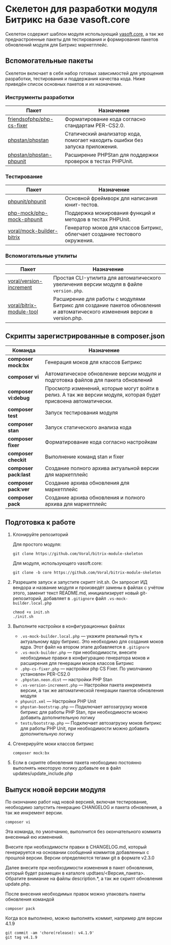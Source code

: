 # Скелетон для разработки модуля Битрикс на базе vasoft.core

Скелетон содержит шаблон модуля использующий [vasoft.core](https://github.com/Voral/BitrixModuleCore), а так же преднастроенные пакеты для тестирования и формирования пакетов
обновлений модуля для Битрикс маркетплейс.

## Вспомогательные пакеты

Скелетон включает в себя набор готовых зависимостей для упрощения разработки, тестирования и поддержания качества кода.
Ниже приведён список основных пакетов и их назначение.

### Инструменты разработки

| Пакет                                                                     | Назначение                                                                    |
|---------------------------------------------------------------------------|-------------------------------------------------------------------------------|
| [friendsofphp/php-cs-fixer](https://github.com/PHP-CS-Fixer/PHP-CS-Fixer) | Форматирование кода согласно стандартам PER-CS2.0.                            |
| [phpstan/phpstan](https://github.com/phpstan/phpstan)                     | Статический анализатор кода, помогает находить ошибки без запуска приложения. |
| [phpstan/phpstan-phpunit](https://github.com/phpstan/phpstan-phpunit)     | Расширение PHPStan для поддержки проверок в тестах PHPUnit.                   |

### Тестирование

| Пакет                                                                     | Назначение                                                                   |
|---------------------------------------------------------------------------|------------------------------------------------------------------------------|
| [phpunit/phpunit](https://github.com/sebastianbergmann/phpunit)           | Основной фреймворк для написания юнит-тестов.                                |
| [php-mock/php-mock-phpunit](https://github.com/php-mock/php-mock-phpunit) | Поддержка мокирования функций и методов в тестах PHPUnit.                    |
| [voral/mock-builder-bitrix](https://github.com/Voral/mock-builder-bitrix) | Генератор моков для классов Битрикс, облегчает создание тестового окружения. |

### Вспомогательные утилиты

| Пакет                                                                      | Назначение                                                                                                                 |
|----------------------------------------------------------------------------|----------------------------------------------------------------------------------------------------------------------------|
| [voral/version-increment](https://github.com/Voral/vs-version-incrementor) | Простая CLI-утилита для автоматического увеличения версии модуля в файле `version.php`.                                    |
| [voral/bitrix-module-tool](https://github.com/Voral/bitrix-module-tool)    | Расширение для работы с модулями Битрикс для создание пакетов обновления и автоматического изменения версии в version.php. |

## Скрипты зарегистрированные в composer.json

| Команда                | Назначение                                                                                                      |
|------------------------|-----------------------------------------------------------------------------------------------------------------|
| **composer mock:bx**   | Генерация моков для классов Битрикс                                                                             |
| **composer vi**        | Автоматическое обновление версии модуля и подготовка файлов для пакета обновлений                               |
| **composer vi:debug**  | Просмотр изменений, которые могут войти в релиз. А так же версии модуля, которая будет присвоена автоматически. |
| **composer test**      | Запуск тестирования модуля                                                                                      |
| **composer stan**      | Запуск статического анализа кода                                                                                |
| **composer fixer**     | Форматирование кода согласно настройкам                                                                         |
| **composer checkit**   | Выполнение команд stan и fixer                                                                                  |
| **composer pack:last** | Создание полного архива актуальной версии для маркетплейс                                                       |
| **composer pack:ver**  | Создание архива обновления для маркетплейс                                                                      |
| **composer pack**      | Создание архива обновления и полного архива для маркетплейс                                                     |

## Подготовка к работе

1. Клонируйте репозиторий

   Для простого модуля:
   ```
   git clone https://github.com/Voral/bitrix-module-skeleton
   ```

   Для модуля, использующего vasoft.core:
   ```
   git clone -b core https://github.com/Voral/bitrix-module-skeleton
   ```

2. Разрешите запуск и запустите скрипт init.sh. Он запросит ИД вендора и название модуля и произведёт замены в файлах с
   учётом этого, заменит текст README.md, инициализирует новый git-репозиторий, добавляет в `.gitignore` файл
   `.vs-mock-builder.local.php`

   ```
   chmod +x init.sh
   ./init.sh
   ```

3. Выполните настройки в конфигурационных файлах
    * `.vs-mock-builder.local.php` — укажите реальный путь к актуальному ядру битрикс. Это необходимо для создания моков
      ядра. Этот файл на втором этапе добавляется в `.gitignore`
    * `.vs-mock-builder.php` — при необходимости, внесите необходимые правки в конфигурацию генератора моков и
      расширения
      для генерации моков классов Битрикс
    * `.php-cs-fixer.php` — настройки php CS Fixer. По умолчанию установлен PER-CS2.0
    * `.phpstan.neon.dist` — настройки PHP Stan
    * `.vs-version-increment.php` — Настройки пакета инкремента версии, а так же автоматической генерации пакетов
      обновления модуля
    * `phpunit.xml` — Настройки PHP Unit
    * `phpstan-bootstrap.php` — Подключает автозагрузку моков битрикс для работы PHP Stan, при необходимости можно
      добавить дополнительную логику
    * `tests/bootstrap.php` — Подключает автозагрузку моков битрикс для работы PHP Unit, при необходимости можно
      добавить
      дополнительную логику

4. Сгенерируйте моки классов битрикс
   ```
   composer mock:bx
   ```

5. Если в скрипте обновления пакета необходимо постоянно выполнять некоторую логику добавьте ее в файл
   updates/update_include.php

## Выпуск новой версии модуля

По окончанию работ над новой версией, включая тестирование, необходимо запустить генерацию CHANGELOG и пакета
обновления, а так же инкремент версии.

```
composer vi
```

Эта команда, по умолчанию, выполнится без окончательного коммита внесенный ею изменений.

Внесите при необходимости правки в CHANGELOG.md, который генерируется на основании сообщений коммитов добавленных с
прошлой версии. Версии определяются тегами git в формате v2.3.0

Далее внесите при необходимости изменения в пакет обновления, который будет размещен в каталоге updtaes/<Версия_пакета>.
Обратите внимание на файлы description.*, а так же скрипт обновления update.php.

После внесения необходимых правок можно упаковать пакеты обновления командой

```
composer pack
```

Когда все выполнено, можно выполнять коммит, например для версии 4.1.9

```
git commit -am 'chore(release): v4.1.9'
git tag v4.1.9
```